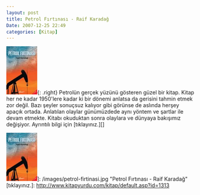 ```yaml
---
layout: post
title: Petrol Fırtınası - Raif Karadağ
Date: 2007-12-25 22:49
categories: [Kitap]
---
```


![Petrol Fırtınası - Raif Karadağ][]{: .right} Petrolün gerçek yüzünü gösteren
güzel bir kitap. Kitap her ne kadar 1950'lere kadar ki bir dönemi
anlatsa da gerisini tahmin etmek zor değil. Bazı şeyler sonuçsuz kalıyor
gibi görünse de aslında herşey apaçık ortada. Anlatılan olaylar
günümüzdede aynı yöntem ve şartlar ile devam etmekte. Kitabı okuduktan
sonra olaylara ve dünyaya bakışımız değişiyor. Ayrıntılı bilgi için
[tıklayınız.][]

  [Petrol Fırtınası - Raif Karadağ]: /images/petrol-firtinasi.kucukresim.jpg
  ![Petrol Fırtınası - Raif Karadağ][]]: /images/petrol-firtinasi.jpg
    "Petrol Fırtınası - Raif Karadağ"
  [tıklayınız.]: http://www.kitapyurdu.com/kitap/default.asp?id=1313
